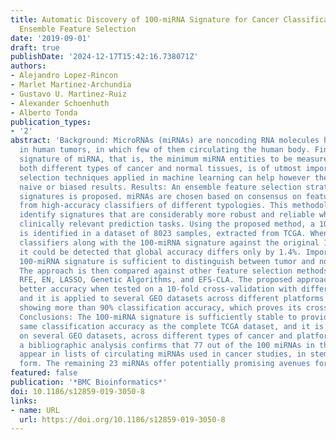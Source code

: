 ```yaml
---
title: Automatic Discovery of 100-miRNA Signature for Cancer Classification Using
  Ensemble Feature Selection
date: '2019-09-01'
draft: true
publishDate: '2024-12-17T15:42:16.738071Z'
authors:
- Alejandro Lopez-Rincon
- Marlet Martinez-Archundia
- Gustavo U. Martinez-Ruiz
- Alexander Schoenhuth
- Alberto Tonda
publication_types:
- '2'
abstract: 'Background: MicroRNAs (miRNAs) are noncoding RNA molecules heavily involved
  in human tumors, in which few of them circulating the human body. Finding a tumor-associated
  signature of miRNA, that is, the minimum miRNA entities to be measured for discriminating
  both different types of cancer and normal tissues, is of utmost importance. Feature
  selection techniques applied in machine learning can help however they often provide
  naive or biased results. Results: An ensemble feature selection strategy for miRNA
  signatures is proposed. miRNAs are chosen based on consensus on feature relevance
  from high-accuracy classifiers of different typologies. This methodology aims to
  identify signatures that are considerably more robust and reliable when used in
  clinically relevant prediction tasks. Using the proposed method, a 100-miRNA signature
  is identified in a dataset of 8023 samples, extracted from TCGA. When running eight-state-of-the-art
  classifiers along with the 100-miRNA signature against the original 1046 features,
  it could be detected that global accuracy differs only by 1.4%. Importantly, this
  100-miRNA signature is sufficient to distinguish between tumor and normal tissues.
  The approach is then compared against other feature selection methods, such as UFS,
  RFE, EN, LASSO, Genetic Algorithms, and EFS-CLA. The proposed approach provides
  better accuracy when tested on a 10-fold cross-validation with different classifiers
  and it is applied to several GEO datasets across different platforms with some classifiers
  showing more than 90% classification accuracy, which proves its cross-platform applicability.
  Conclusions: The 100-miRNA signature is sufficiently stable to provide almost the
  same classification accuracy as the complete TCGA dataset, and it is further validated
  on several GEO datasets, across different types of cancer and platforms. Furthermore,
  a bibliographic analysis confirms that 77 out of the 100 miRNAs in the signature
  appear in lists of circulating miRNAs used in cancer studies, in stem-loop or mature-sequence
  form. The remaining 23 miRNAs offer potentially promising avenues for future research.'
featured: false
publication: '*BMC Bioinformatics*'
doi: 10.1186/s12859-019-3050-8
links:
- name: URL
  url: https://doi.org/10.1186/s12859-019-3050-8
---
```


